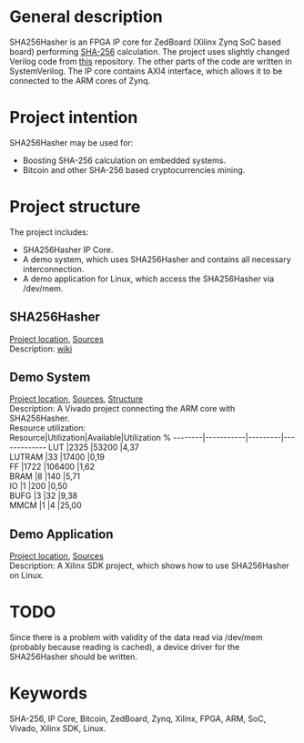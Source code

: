# General description
SHA256Hasher is an FPGA IP core for ZedBoard (Xilinx Zynq SoC based board) performing [SHA-256](https://en.wikipedia.org/wiki/SHA-2) calculation. The project uses slightly changed Verilog code from [this](https://github.com/progranism/Open-Source-FPGA-Bitcoin-Miner) repository. The other parts of the code are written in SystemVerilog. The IP core contains AXI4 interface, which allows it to be connected to the ARM cores of Zynq. 

# Project intention
SHA256Hasher may be used for:
* Boosting SHA-256 calculation on embedded systems.
* Bitcoin and other SHA-256 based cryptocurrencies mining.

# Project structure
The project includes:
* SHA256Hasher IP Core.
* A demo system, which uses SHA256Hasher and contains all necessary interconnection.
* A demo application for Linux, which access the SHA256Hasher via /dev/mem.

## SHA256Hasher
[Project location](FPGA/SHA256Hasher/), [Sources](FPGA/SHA256Hasher/SHA256Hasher.srcs\sources_1\new)  
Description: [wiki](https://github.com/Goshik92/SHA256Hasher/wiki/SHA256Hasher-description)

## Demo System
[Project location](FPGA/System/), [Sources](FPGA/System/System.srcs/sources_1/bd/System), [Structure](Docs/System.pdf)  
Description: A Vivado project connecting the ARM core with SHA256Hasher.  
Resource utilization:  
Resource|Utilization|Available|Utilization %
--------|-----------|---------|-------------
LUT	    |2325       |53200    |4,37  
LUTRAM  |33         |17400    |0,19  
FF      |1722       |106400   |1,62  
BRAM    |8          |140      |5,71  
IO      |1          |200      |0,50  
BUFG    |3          |32       |9,38  
MMCM    |1          |4        |25,00  


## Demo Application
[Project location](ARM/SHA256HasherTest), [Sources](ARM/SHA256HasherTest/src)  
Description: A Xilinx SDK project, which shows how to use SHA256Hasher on Linux.

# TODO
Since there is a problem with validity of the data read via /dev/mem (probably because reading is cached), a device driver for the SHA256Hasher should be written.

# Keywords
SHA-256, IP Core, Bitcoin, ZedBoard, Zynq, Xilinx, FPGA, ARM, SoC, Vivado, Xilinx SDK, Linux.